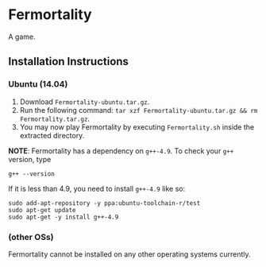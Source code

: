 # Fermortality

A game.

## Installation Instructions

### Ubuntu (14.04)

1. Download `Fermortality-ubuntu.tar.gz`.
2. Run the following command: `tar xzf Fermortality-ubuntu.tar.gz && rm Fermortality.tar.gz`.
3. You may now play Fermortality by executing `Fermortality.sh` inside the extracted directory.

**NOTE**: Fermortality has a dependency on `g++-4.9`. To check your `g++` version, type

    g++ --version

If it is less than 4.9, you need to install `g++-4.9` like so:

    sudo add-apt-repository -y ppa:ubuntu-toolchain-r/test
    sudo apt-get update
    sudo apt-get -y install g++-4.9

### (other OSs)

Fermortality cannot be installed on any other operating systems currently.
